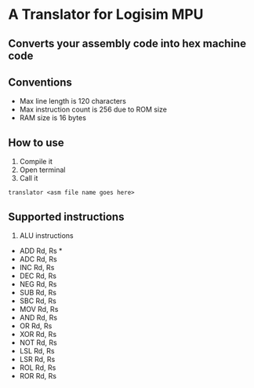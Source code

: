 # A Translator for Logisim MPU
## Converts your assembly code into hex machine code

## Conventions
* Max line length is 120 characters
* Max instruction count is 256 due to ROM size
* RAM size is 16 bytes
## How to use
1. Compile it
2. Open terminal
3. Call it
```
translator <asm file name goes here>
```

## Supported instructions

1. ALU instructions
  * ADD Rd, Rs
    *
  * ADC Rd, Rs
  * INC Rd, Rs
  * DEC Rd, Rs
  * NEG Rd, Rs
  * SUB Rd, Rs
  * SBC Rd, Rs
  * MOV Rd, Rs
  * AND Rd, Rs
  * OR Rd, Rs
  * XOR Rd, Rs
  * NOT Rd, Rs
  * LSL Rd, Rs
  * LSR Rd, Rs
  * ROL Rd, Rs
  * ROR Rd, Rs
